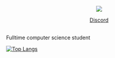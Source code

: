 <p align="center">
    <a>
    <p align="center"><img src="https://discord.c99.nl/widget/theme-3/1115380701722853376.png"></p>
      <a href="https://discord.com/users/1115380701722853376"><p style="text-align: center;"align="center">Discord</p></a>
    </a><br>
    Fulltime computer science student <br>
    
[![Top Langs](https://github-readme-stats.vercel.app/api/top-langs/?username=freaut)](https://github.com/freaut/github-readme-stats)
</p>
